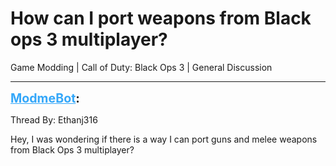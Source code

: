 # How can I port weapons from Black ops 3 multiplayer?
Game Modding | Call of Duty: Black Ops 3 | General Discussion

---
<strong style="font-size: 1.4em;"><span style="text-decoration: underline;text-decoration-color: #34a7f9;"><span style="color:#34a7f9;">ModmeBot</span></span>:</strong>

<p>Thread By: Ethanj316<br /><p style="text-align:left;">Hey, I was wondering if there is a way I can port guns and melee weapons from Black Ops 3 multiplayer?</p></p>
